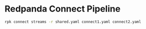 # Redpanda Connect Pipeline

```bash
rpk connect streams -r shared.yaml connect1.yaml connect2.yaml
```
